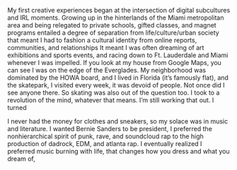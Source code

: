 My first creative experiences began at the intersection of digital subcultures and IRL moments. Growing up in the hinterlands of the Miami metropolitan area and 
being relegated to private schools, gifted classes, and magnet programs entailed a degree of separation from life/culture/urban society that meant I had to fashion
a cultural identity from online reports, communities, and relationships It meant I was often dreaming of art exhibitions and sports events, and racing down to Ft.
Lauderdale and Miami whenever I was impelled. If you look at my house from Google Maps, you can see I was on the edge of the Everglades. My neighborhood was dominated
by the HOWA board, and I lived in Florida (it’s famously flat), and the skatepark, I visited every week, it was devoid of people. Not once did I see anyone there. 
So skating was also out of the question too. I took to a revolution of the mind, whatever that means. I’m still working that out. I turned 

I never had the money for clothes and sneakers, so my solace was in music and literature. I wanted Bernie Sanders to be president, I preferred the nonhierarchical 
spirit of punk, rave, and soundcloud rap to the high production of dadrock, EDM, and atlanta rap. I eventually realized I preferred music burning with life, 
that changes how you dress and what you dream of, 
